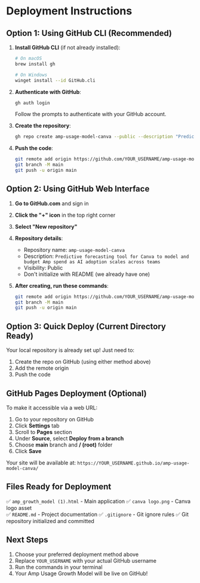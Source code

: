 # Deployment Instructions

## Option 1: Using GitHub CLI (Recommended)

1. **Install GitHub CLI** (if not already installed):
   ```bash
   # On macOS
   brew install gh
   
   # On Windows
   winget install --id GitHub.cli
   ```

2. **Authenticate with GitHub**:
   ```bash
   gh auth login
   ```
   Follow the prompts to authenticate with your GitHub account.

3. **Create the repository**:
   ```bash
   gh repo create amp-usage-model-canva --public --description "Predictive forecasting tool for Canva to model and budget Amp spend as AI adoption scales across teams"
   ```

4. **Push the code**:
   ```bash
   git remote add origin https://github.com/YOUR_USERNAME/amp-usage-model-canva.git
   git branch -M main
   git push -u origin main
   ```

## Option 2: Using GitHub Web Interface

1. **Go to GitHub.com** and sign in
2. **Click the "+" icon** in the top right corner
3. **Select "New repository"**
4. **Repository details**:
   - Repository name: `amp-usage-model-canva`
   - Description: `Predictive forecasting tool for Canva to model and budget Amp spend as AI adoption scales across teams`
   - Visibility: Public
   - Don't initialize with README (we already have one)

5. **After creating, run these commands**:
   ```bash
   git remote add origin https://github.com/YOUR_USERNAME/amp-usage-model-canva.git
   git branch -M main
   git push -u origin main
   ```

## Option 3: Quick Deploy (Current Directory Ready)

Your local repository is already set up! Just need to:

1. Create the repo on GitHub (using either method above)
2. Add the remote origin
3. Push the code

## GitHub Pages Deployment (Optional)

To make it accessible via a web URL:

1. Go to your repository on GitHub
2. Click **Settings** tab
3. Scroll to **Pages** section
4. Under **Source**, select **Deploy from a branch**
5. Choose **main** branch and **/ (root)** folder
6. Click **Save**

Your site will be available at: `https://YOUR_USERNAME.github.io/amp-usage-model-canva/`

## Files Ready for Deployment

✅ `amp_growth_model (1).html` - Main application
✅ `canva logo.png` - Canva logo asset  
✅ `README.md` - Project documentation
✅ `.gitignore` - Git ignore rules
✅ Git repository initialized and committed

## Next Steps

1. Choose your preferred deployment method above
2. Replace `YOUR_USERNAME` with your actual GitHub username
3. Run the commands in your terminal
4. Your Amp Usage Growth Model will be live on GitHub!
